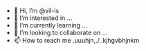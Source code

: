 - 👋 Hi, I’m @vil-is
- 👀 I’m interested in ...
- 🌱 I’m currently learning ...
- 💞️ I’m looking to collaborate on ...
- 📫 How to reach me .uuuhjn,./..kjhgvbhjnkm

<!---
vil-is/vil-is is a ✨ special ✨ repository because its `README.md` (this file) appears on your GitHub profile.
You can click the Preview link to take a look at your changes.
--->
